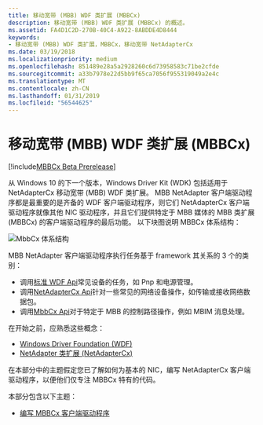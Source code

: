 ```yaml
---
title: 移动宽带 (MBB) WDF 类扩展 (MBBCx)
description: 移动宽带 (MBB) WDF 类扩展 (MBBCx) 的概述。
ms.assetid: FA4D1C2D-270B-40C4-A922-8ABDDE4D8444
keywords:
- 移动宽带 (MBB) WDF 类扩展，MBBCx，移动宽带 NetAdapterCx
ms.date: 03/19/2018
ms.localizationpriority: medium
ms.openlocfilehash: 851489e28a5a2928260c6d73958583c71be2cfde
ms.sourcegitcommit: a33b7978e22d5bb9f65ca7056f955319049a2e4c
ms.translationtype: MT
ms.contentlocale: zh-CN
ms.lasthandoff: 01/31/2019
ms.locfileid: "56544625"
---
```

# <a name="mobile-broadband-mbb-wdf-class-extension-mbbcx"></a>移动宽带 (MBB) WDF 类扩展 (MBBCx)

[!include[MBBCx Beta Prerelease](../mbbcx-beta-prerelease.md)]

从 Windows 10 的下一个版本，Windows Driver Kit (WDK) 包括适用于 NetAdapterCx 移动宽带 (MBB) WDF 类扩展。 MBB NetAdapter 客户端驱动程序都是最重要的是齐备的 WDF 客户端驱动程序，则它们 NetAdapterCx 客户端驱动程序就像其他 NIC 驱动程序，并且它们提供特定于 MBB 媒体的 MBB 类扩展 (MBBCx) 的客户端驱动程序的最后功能。 以下块图说明 MBBCx 体系结构：

![MbbCx 体系结构](images/MbbCx.png)

MBB NetAdapter 客户端驱动程序执行任务基于 framework 其关系的 3 个的类别：

- 调用[标准 WDF Api](https://docs.microsoft.com/windows-hardware/drivers/ddi/content/_wdf/)常见设备的任务，如 Pnp 和电源管理。
- 调用[NetAdapterCx Api](https://docs.microsoft.com/windows-hardware/drivers/ddi/content/_netvista/#netadaptercx)针对一些常见的网络设备操作，如传输或接收网络数据包。
- 调用[MbbCx Api](https://docs.microsoft.com/windows-hardware/drivers/ddi/content/_netvista/#mbbcx)对于特定于 MBB 的控制路径操作，例如 MBIM 消息处理。

在开始之前，应熟悉这些概念：

- [Windows Driver Foundation (WDF)](../wdf/using-the-framework-to-develop-a-driver.md)
- [NetAdapter 类扩展 (NetAdapterCx)](index.md)

在本部分中的主题假定您已了解如何为基本的 NIC，编写 NetAdapterCx 客户端驱动程序，以便他们仅专注 MBBCx 特有的代码。

本部分包含以下主题：

- [编写 MBBCx 客户端驱动程序](writing-an-mbbcx-client-driver.md)
